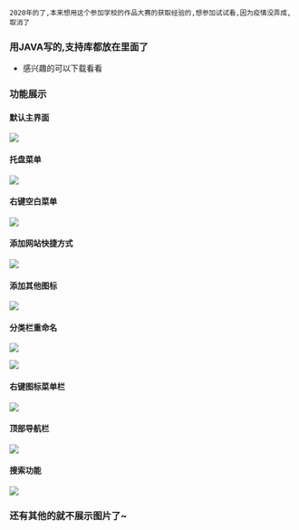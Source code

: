 ```
2020年的了,本来想用这个参加学校的作品大赛的获取经验的,想参加试试看,因为疫情没弄成,取消了
```



### 用JAVA写的,支持库都放在里面了

- 感兴趣的可以下载看看

### 功能展示

#### 默认主界面

![](https://dreamos.oss-cn-beijing.aliyuncs.com/gitblog/20220308181426.png)

#### 托盘菜单

![](https://dreamos.oss-cn-beijing.aliyuncs.com/gitblog/20220308181447.png)

#### 右键空白菜单

![](https://dreamos.oss-cn-beijing.aliyuncs.com/gitblog/20220308182452.png)

#### 添加网站快捷方式

![](https://dreamos.oss-cn-beijing.aliyuncs.com/gitblog/20220308181518.png)

#### 添加其他图标

![](https://dreamos.oss-cn-beijing.aliyuncs.com/gitblog/20220308182504.png)

#### 分类栏重命名

![](https://dreamos.oss-cn-beijing.aliyuncs.com/gitblog/20220308181548.png)

![](https://dreamos.oss-cn-beijing.aliyuncs.com/gitblog/20220308181601.png)

#### 右键图标菜单栏

![](https://dreamos.oss-cn-beijing.aliyuncs.com/gitblog/20220308182522.png)


#### 顶部导航栏

![](https://dreamos.oss-cn-beijing.aliyuncs.com/gitblog/20220308182534.png)

#### 搜索功能

![](https://dreamos.oss-cn-beijing.aliyuncs.com/gitblog/20220308182543.png)


### 还有其他的就不展示图片了~

